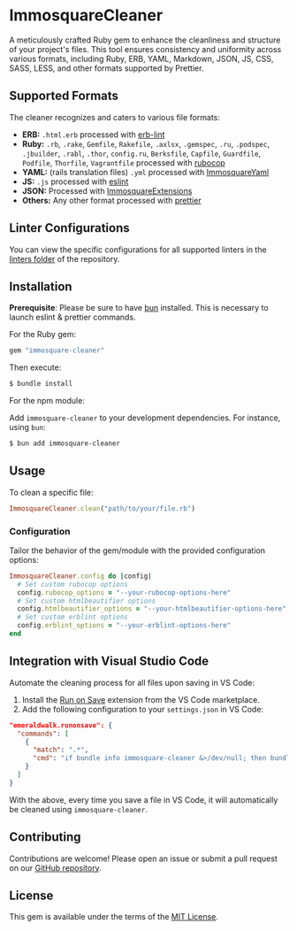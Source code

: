 # ImmosquareCleaner

A meticulously crafted Ruby gem to enhance the cleanliness and structure of your project's files. This tool ensures consistency and uniformity across various formats, including Ruby, ERB, YAML, Markdown, JSON, JS, CSS, SASS, LESS, and other formats supported by Prettier.

## Supported Formats

The cleaner recognizes and caters to various file formats:

- **ERB:** `.html.erb` processed with [erb-lint](https://github.com/Shopify/erb-lint)
- **Ruby:** `.rb`, `.rake`, `Gemfile`, `Rakefile`, `.axlsx`, `.gemspec`, `.ru`, `.podspec`, `.jbuilder`, `.rabl`, `.thor`, `config.ru`, `Berksfile`, `Capfile`, `Guardfile`, `Podfile`, `Thorfile`, `Vagrantfile` processed with [rubocop](https://rubocop.org/)
- **YAML:** (rails translation files) `.yml` processed with [ImmosquareYaml](https://github.com/IMMOSQUARE/immosquare-yaml)
- **JS:** `.js` processed with [eslint](https://eslint.org/)
- **JSON:** Processed with [ImmosquareExtensions](https://github.com/IMMOSQUARE/immosquare-extensions)
- **Others:** Any other format processed with [prettier](https://prettier.io/)

## Linter Configurations

You can view the specific configurations for all supported linters in the [linters folder](https://github.com/IMMOSQUARE/immosquare-cleaner/tree/main/linters) of the repository.

## Installation

**Prerequisite**: Please be sure to have [bun](https://bun.sh/) installed. This is necessary to launch eslint & prettier commands.

For the Ruby gem:

```ruby
gem "immosquare-cleaner"
```

Then execute:

```bash
$ bundle install
```

For the npm module:

Add `immosquare-cleaner` to your development dependencies. For instance, using `bun`:

```bash
$ bun add immosquare-cleaner
```

## Usage

To clean a specific file:

```ruby
ImmosquareCleaner.clean("path/to/your/file.rb")
```

### Configuration

Tailor the behavior of the gem/module with the provided configuration options:

```ruby
ImmosquareCleaner.config do |config|
  # Set custom rubocop options
  config.rubocop_options = "--your-rubocop-options-here"
  # Set custom htmlbeautifier options
  config.htmlbeautifier_options = "--your-htmlbeautifier-options-here"
  # Set custom erblint options
  config.erblint_options = "--your-erblint-options-here"
end
```

## Integration with Visual Studio Code

Automate the cleaning process for all files upon saving in VS Code:

1. Install the [Run on Save](https://github.com/emeraldwalk/vscode-runonsave) extension from the VS Code marketplace.
2. Add the following configuration to your `settings.json` in VS Code:

```json
"emeraldwalk.runonsave": {
  "commands": [
    {
      "match": ".*",
      "cmd": "if bundle info immosquare-cleaner &>/dev/null; then bundle exec immosquare-cleaner '${file}'; else echo 'please install the gem immosquare-cleaner'; fi"
    }
  ]
}
```

With the above, every time you save a file in VS Code, it will automatically be cleaned using `immosquare-cleaner`.

## Contributing

Contributions are welcome! Please open an issue or submit a pull request on our [GitHub repository](https://github.com/IMMOSQUARE/immosquare-cleaner).

## License

This gem is available under the terms of the [MIT License](https://opensource.org/licenses/MIT).
